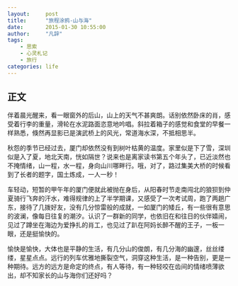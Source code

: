 ```yaml
---
layout:     post
title:      "旅程涂鸦-山与海"
date:       2015-01-30 10:55:00
author:     "凡辞"
tags:
    - 思索
    - 心灵札记
    - 旅行
categories: life
---
```


## 正文

伴着晨光醒来，看一眼窗外的后山，山上的天气不甚爽朗。话别依然卧床的肖，感受着行李的重量，滑轮在水泥路面恣意地吟唱。斜拉着箱子的感觉和食堂的早餐一样熟悉，倏然再显影已是演武桥上的风光，常道海水深，不抵相思半。

秋怨的季节已经过去，厦门却依然没有到树叶枯黄的温度。家里似是下了雪，深圳似是入了夏，地北天南，恍如隔世？说来也是离家读书第五个年头了，已近淡然也不掩情绪，山一程，水一程，身向山川哪畔行。哦，对了，路过集美大桥的时候看到了长者的题字，国土炼成，一人一秒！

车轻动，短暂的甲午年的厦门便就此被抛在身后，从阳春时节走南闯北的狼狈到仲夏骑行飞奔的汗水，难得规律的上了半学期课，又感受了一次考试周，跑了两趟广东，接待了几拨好友，没有几分惊雷般的成就，一如厦门的矮丘，有一些很有意思的波澜，像每日往复的潮汐。认识了一群新的同学，也依旧在和往日的伙伴嬉闹，见过了蹲坐在海边为爱挣扎的肖工，也见过了趴在阿妈长醉不醒的王子，一板一眼，还是挺愉快的。

愉快是愉快，大体也是平静的生活，有几分山的俊朗，有几分海的幽邃，丝丝缕缕，星星点点。远行的列车优雅地撕裂空气，洞穿这种生活，是一种告别，更是一种期待。远方的远方是命定的终点，有人等待，有一种轻咬在齿间的情绪喷薄欲出，却不知家长的山与海你们还好吗？

